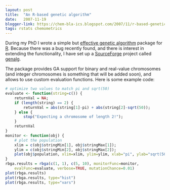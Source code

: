 ```yaml
---
layout: post
title:  "An R-based genetic algorithm"
date:   2007-11-19
blogger-link: https://chem-bla-ics.blogspot.com/2007/11/r-based-genetic-algorithm.html
tags: rstats chemometrics
---
```


During my PhD I wrote a simple but [effective genetic algorithm](http://cran.r-project.org/src/contrib/Descriptions/genalg.html) package for
[R](http://www.r-project.org/). Because there was a bug recently found, and there is interest in extending the functionality,
I have set up a [SourceForge](http://sourceforge.net/) project called
[genalg](http://sourceforge.net/projects/genalg).

The package provides GA support for binary and real-value chromosomes (and integer chromosomes is something that will
be added soon), and allows to use custom evaluation functions. Here is some example code:

```R
# optimize two values to match pi and sqrt(50)
evaluate <- function(string=c()) {
    returnVal = NA;
    if (length(string) == 2) {
        returnVal = abs(string[1]-pi) + abs(string[2]-sqrt(50));
    } else {
        stop("Expecting a chromosome of length 2!");
    }
    returnVal
}
monitor <- function(obj) {
    # plot the population
    xlim = c(obj$stringMin[1], obj$stringMax[1]);
    ylim = c(obj$stringMin[2], obj$stringMax[2]);
    plot(obj$population, xlim=xlim, ylim=ylim, xlab="pi", ylab="sqrt(50)");
}
rbga.results = rbga(c(1, 1), c(5, 10), monitorFunc=monitor,
    evalFunc=evaluate, verbose=TRUE, mutationChance=0.01)
plot(rbga.results)
plot(rbga.results, type="hist")
plot(rbga.results, type="vars")
```
